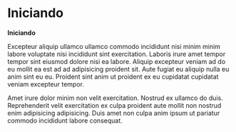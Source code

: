 # Iniciando

**Iniciando**

Excepteur aliquip ullamco ullamco commodo incididunt nisi minim minim labore voluptate nisi incididunt sint exercitation. Laboris irure amet tempor tempor sint eiusmod dolore nisi ea labore. Aliquip excepteur veniam ad do eu mollit ea est ad ad adipisicing proident sit. Aute fugiat eu aliquip nulla eu anim sint eu eu. Proident sint anim ut proident ex eu cupidatat cupidatat veniam excepteur tempor.

Amet irure dolor minim non velit exercitation. Nostrud ex ullamco do duis. Reprehenderit velit exercitation ex culpa proident aute mollit non nostrud enim adipisicing adipisicing. Duis amet non culpa anim ipsum ut pariatur commodo incididunt labore consequat.


